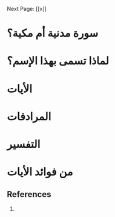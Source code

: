 Next Page: [[x]]

# سورة مدنية أم مكية؟ 



# لماذا تسمى بهذا الإسم؟



# الأيات

>

# المرادفات



# التفسير



# من فوائد الأيات



## References

1. 